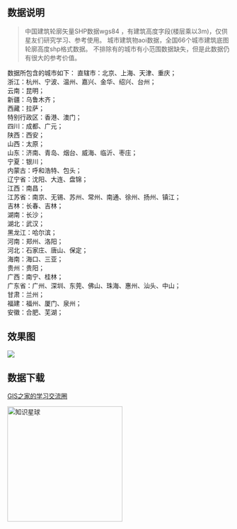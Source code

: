 ## 数据说明
> 中国建筑轮廓矢量SHP数据wgs84 ，有建筑高度字段(楼层乘以3m)，仅供星友们研究学习、参考使用。
城市建筑物aoi数据，全国66个城市建筑底图轮廓高度shp格式数据。
不排除有的城市有小范围数据缺失，但是此数据仍有很大的参考价值。

数据所包含的城市如下：
直辖市：北京、上海、天津、重庆；  
浙江：杭州、宁波、温州、嘉兴、金华、绍兴、台州；  
云南：昆明；  
新疆：乌鲁木齐；  
西藏：拉萨；  
特别行政区：香港、澳门；  
四川：成都、广元；  
陕西：西安；  
山西：太原；  
山东：济南、青岛、烟台、威海、临沂、枣庄；  
宁夏：银川；  
内蒙古：呼和浩特、包头；  
辽宁省：沈阳、大连、盘锦；  
江西：南昌；  
江苏省：南京、无锡、苏州、常州、南通、徐州、扬州、镇江；  
吉林：长春、吉林；  
湖南：长沙；  
湖北：武汉；  
黑龙江：哈尔滨；  
河南：郑州、洛阳；  
河北：石家庄、唐山、保定；  
海南：海口、三亚；  
贵州：贵阳；  
广西：南宁、桂林；  
广东省：广州、深圳、东莞、佛山、珠海、惠州、汕头、中山；  
甘肃：兰州；  
福建：福州、厦门、泉州；  
安徽：合肥、芜湖；  

## 效果图
![](https://gitee.com/gishome/gis-learning-circle/raw/main/%E6%95%88%E6%9E%9C%E5%9B%BE/%E5%BB%BA%E7%AD%91%E7%89%A9%E8%BD%AE%E5%BB%93%E5%B8%A6%E9%AB%98%E5%B1%82.png)
 
 
## 数据下载
[GIS之家的学习交流圈](https://t.zsxq.com/Ivg49)   

<img src="https://gitee.com/gishome/gis-learning-circle/raw/main/%E6%95%88%E6%9E%9C%E5%9B%BE/%E7%9F%A5%E8%AF%86%E6%98%9F%E7%90%83.jpg" width="260" height="auto" alt="知识星球">